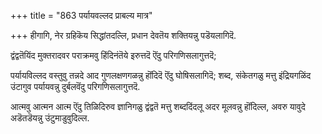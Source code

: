 +++
title = "863 पर्यायवल्लद प्राबल्य मात्र"

+++
हीगागि, नेर ग्रहिकॆय सिद्धांतदल्लि, प्रधान देवतॆय शक्तियन्नु पडॆयलागिदॆ.

द्वंद्वतॆयिंद मुक्तरादवर पराक्रमवु हिंदिनंतॆये इरुत्तदॆ ऎंदु परिगणिसलागुत्तदॆ;

पर्यायविल्लद वस्तुवु तन्नदे आद गुणलक्षणगळन्नु हॊंदिदॆ ऎंदु घोषिसलागिदॆ; शब्द, संकेतगळु मत्तु इंद्रियगळिंद उंटागुव पर्यायवन्नु दुर्बलवॆंदु परिगणिसलागुत्तदॆ.

आत्मवु आत्मन आत्म ऎंदु तिळिदिरुव ज्ञानिगळु द्वंद्वतॆ मत्तु शब्ददिंदलू अदर मूलवन्नु हॊंदिल्ल, अवरु यावुदे अडॆतडॆयन्नु उंटुमाडुवुदिल्ल.

